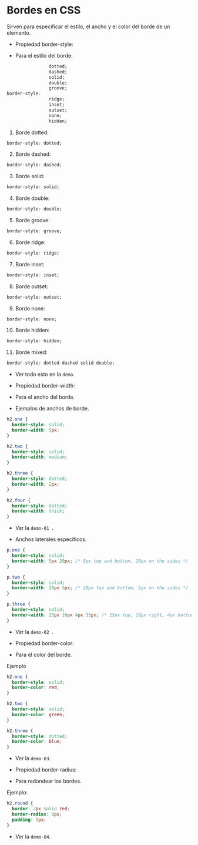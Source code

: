 #  Bordes en CSS

Sirven para especificar el estilo, el ancho y el color del borde de un elemento.

* Propiedad border-style: 
- Para el estilo del borde.

```css
                dotted;
                dashed;
                solid; 
                double;
                groove;
border-style:
                ridge;
                inset;
                outset;
                none;
                hidden;
```

1. Borde dotted:
```css
border-style: dotted;
```
2. Borde dashed:
```css
border-style: dashed;
```
3. Borde solid:
```css
border-style: solid;
```
4. Borde double:
```css
border-style: double;
```
5. Borde groove:
```css
border-style: groove;
```
6. Borde ridge:
```css
border-style: ridge;
```
7. Borde inset:
```css
border-style: inset;
```
8. Borde outset:
```css
border-style: outset;
```
9. Borde none:
```css
border-style: none;
```
10. Borde hidden:
```css
border-style: hidden;
```
11. Borde mixed:
```css
border-style: dotted dashed solid double;
```

- Ver todo esto en la ```demo```.

* Propiedad border-width:
- Para el ancho del borde. 

- Ejemplos de anchos de borde.

```css
h2.one {
  border-style: solid;
  border-width: 5px;
}

h2.two {
  border-style: solid;
  border-width: medium;
}

h2.three {
  border-style: dotted;
  border-width: 2px;
}

h2.four {
  border-style: dotted;
  border-width: thick;
}
```
- Ver la ```demo-01 ```.

- Anchos laterales especificos.

```css
p.one {
  border-style: solid;
  border-width: 5px 20px; /* 5px top and bottom, 20px on the sides */
}

p.two {
  border-style: solid;
  border-width: 20px 5px; /* 20px top and bottom, 5px on the sides */
}

p.three {
  border-style: solid;
  border-width: 25px 10px 4px 35px; /* 25px top, 10px right, 4px bottom and 35px left */
}
```

- Ver la ```demo-02 ```.

* Propiedad border-color:
- Para el color del borde.

Ejemplo

```css
h2.one {
  border-style: solid;
  border-color: red;
}

h2.two {
  border-style: solid;
  border-color: green;
}

h2.three {
  border-style: dotted;
  border-color: blue;
}
```

- Ver la ```demo-03```.

* Propiedad border-radius:
- Para redondear los bordes.

Ejemplo:

```css
h2.round {
  border: 2px solid red;
  border-radius: 8px;
  padding: 5px;
}
```

- Ver la ```demo-04```.